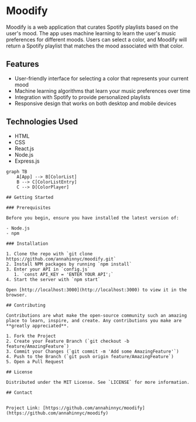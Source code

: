 # Moodify

Moodify is a web application that curates Spotify playlists based on the user's mood. The app uses machine learning to learn the user's music preferences for different moods. Users can select a color, and Moodify will return a Spotify playlist that matches the mood associated with that color.

## Features

- User-friendly interface for selecting a color that represents your current mood
- Machine learning algorithms that learn your music preferences over time
- Integration with Spotify to provide personalized playlists
- Responsive design that works on both desktop and mobile devices

## Technologies Used

- HTML
- CSS
- React.js
- Node.js
- Express.js

```mermaid
graph TB
    A[App] --> B[ColorList]
    B --> C[ColorListEntry]
    C --> D[ColorPlayer]

## Getting Started

### Prerequisites

Before you begin, ensure you have installed the latest version of:

- Node.js
- npm

### Installation

1. Clone the repo with `git clone https://github.com/annahinnyc/moodify.git`
2. Install NPM packages by running `npm install`
3. Enter your API in `config.js`
   1. `const API_KEY = 'ENTER YOUR API';`
4. Start the server with `npm start`

Open [http://localhost:3000](http://localhost:3000) to view it in the browser.

## Contributing

Contributions are what make the open-source community such an amazing place to learn, inspire, and create. Any contributions you make are **greatly appreciated**.

1. Fork the Project
2. Create your Feature Branch (`git checkout -b feature/AmazingFeature`)
3. Commit your Changes (`git commit -m 'Add some AmazingFeature'`)
4. Push to the Branch (`git push origin feature/AmazingFeature`)
5. Open a Pull Request

## License

Distributed under the MIT License. See `LICENSE` for more information.

## Contact


Project Link: [https://github.com/annahinnyc/moodify](https://github.com/annahinnyc/moodify)

